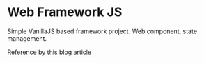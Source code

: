 # Web Framework JS
Simple VanillaJS based framework project. Web component, state management.

[Reference by this blog article](https://junilhwang.github.io/TIL/Javascript/Design/Vanilla-JS-Component/)